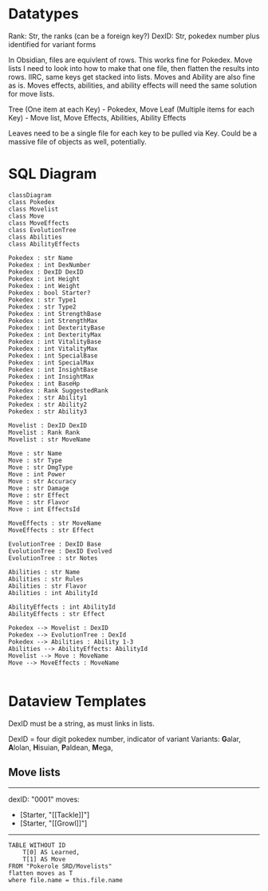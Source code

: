 # Datatypes

Rank: Str, the ranks (can be a foreign key?)
DexID: Str, pokedex number plus identified for variant forms

In Obsidian, files are equivlent of rows. This works fine for Pokedex. Move lists I need to look into how to make that one file, then flatten the results into rows. IIRC, same keys get stacked into lists. Moves and Ability are also fine as is. Moves effects, abilities, and ability effects will need the same solution for move lists.

Tree (One item at each Key) - Pokedex, Move
Leaf (Multiple items for each Key) - Move list, Move Effects, Abilities, Ability Effects

Leaves need to be a single file for each key to be pulled via Key. Could be a massive file of objects as well, potentially. 

# SQL Diagram

```mermaid
classDiagram
class Pokedex
class Movelist
class Move
class MoveEffects
class EvolutionTree
class Abilities
class AbilityEffects

Pokedex : str Name
Pokedex : int DexNumber
Pokedex : DexID DexID
Pokedex : int Height
Pokedex : int Weight
Pokedex : bool Starter?
Pokedex : str Type1
Pokedex : str Type2
Pokedex : int StrengthBase
Pokedex : int StrengthMax
Pokedex : int DexterityBase
Pokedex : int DexterityMax
Pokedex : int VitalityBase
Pokedex : int VitalityMax
Pokedex : int SpecialBase
Pokedex : int SpecialMax
Pokedex : int InsightBase
Pokedex : int InsightMax
Pokedex : int BaseHp
Pokedex : Rank SuggestedRank
Pokedex : str Ability1
Pokedex : str Ability2
Pokedex : str Ability3

Movelist : DexID DexID
Movelist : Rank Rank
Movelist : str MoveName

Move : str Name
Move : str Type
Move : str DmgType
Move : int Power
Move : str Accuracy
Move : str Damage
Move : str Effect
Move : str Flavor
Move : int EffectsId

MoveEffects : str MoveName
MoveEffects : str Effect

EvolutionTree : DexID Base 
EvolutionTree : DexID Evolved
EvolutionTree : str Notes

Abilities : str Name
Abilities : str Rules
Abilities : str Flavor
Abilities : int AbilityId

AbilityEffects : int AbilityId
AbilityEffects : str Effect

Pokedex --> Movelist : DexID
Pokedex --> EvolutionTree : DexId
Pokedex --> Abilities : Ability 1-3
Abilities --> AbilityEffects: AbilityId
Movelist --> Move : MoveName
Move --> MoveEffects : MoveName


```

# Dataview Templates

DexID must be a string, as must links in lists. 

DexID = four digit pokedex number, indicator of variant
Variants: **G**alar, **A**lolan, **H**isuian, **P**aldean, **M**ega, 

## Move lists

---
dexID: "0001"
moves: 
 - [Starter, "[[Tackle]]"]
 - [Starter, "[[Growl]]"]
---

```dataview
TABLE WITHOUT ID
    T[0] AS Learned,
    T[1] AS Move
FROM "Pokerole SRD/Movelists"
flatten moves as T
where file.name = this.file.name
```